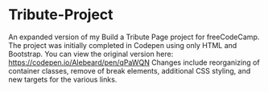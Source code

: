 # Tribute-Project
An expanded version of my Build a Tribute Page project for freeCodeCamp.
The project was initially completed in Codepen using only HTML and Bootstrap. You can view the original version here: https://codepen.io/Alebeard/pen/qPaWQN
Changes include reorganizing of container classes, remove of break elements, additional CSS styling, and new targets for the various links.
